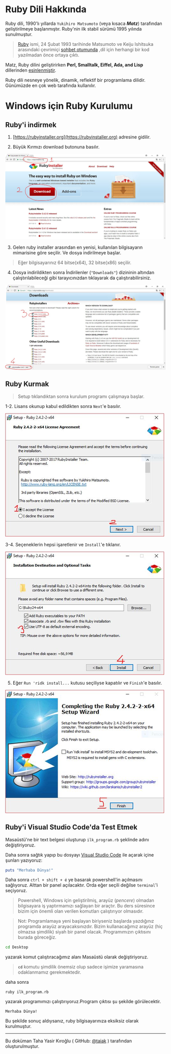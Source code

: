 # Ruby Dili Hakkında

Ruby dili, 1990'lı yıllarda `Yukihiro Matsumoto` (veya kısaca __*Matz*__) tarafından geliştirilmeye başlanmıştır.
Ruby'nin ilk stabil sürümü 1995 yılında sunulmuştur.

> [Ruby](http://blog.nicksieger.com/articles/2006/10/20/rubyconf-history-of-ruby/) ismi, 24 Şubat 1993 tarihinde
> Matsumoto ve Keiju Ishitsuka arasındaki çevrimiçi [sohbet otumunda](http://blade.nagaokaut.ac.jp/cgi-bin/scat.rb/ruby/ruby-talk/88819)
> ,dil için herhangi bir kod yazılmadan önce ortaya çıktı.

Matz, Ruby dilini geliştirirken __Perl, Smalltalk, Eiffel, Ada, and Lisp__ dillerinden [esinlenmiştir](https://www.ruby-lang.org/tr/about/).

Ruby dili nesneye yönelik, dinamik, reflektif bir programlama dilidir. Günümüzde en çok web tarafında kullanılır.

# Windows için Ruby Kurulumu

## Ruby'i indirmek

1. [https://rubyinstaller.org](https://rubyinstaller.org) adresine gidilir.

2. Büyük Kırmızı download butonuna basılır.

![download1](./images/002_Ruby_Kurulumu/002_Ruby_Kurulumu_download1.JPG)

3. Gelen ruby installer arasından en yenisi, kullanılan bilgisayarın mimarisine göre seçilir. Ve dosya indirilmeye başlar.
> Eğer bilgisayarınız 64 bitse(x64), 32 bitse(x86) seçilir.

4. Dosya indirildikten sonra İndirilenler (`"Downloads"`) dizininin altından çalıştırılabileceği gibi tarayıcınızdan 
tıklayarak da çalıştırabilirsiniz.

![download2](./images/002_Ruby_Kurulumu/002_Ruby_Kurulumu_download2.JPG)

## Ruby Kurmak

> Setup tıklandıktan sonra kurulum programı çalışmaya başlar.

1-2. Lisans okunup kabul edildikten sonra `Next`'e basılır.
 
![download1](./images/002_Ruby_Kurulumu/002_Ruby_Kurulumu_install1.JPG)

3-4. Seçeneklerin hepsi işaretlenir ve `Install`'e tıklanır.

![download1](./images/002_Ruby_Kurulumu/002_Ruby_Kurulumu_install2.JPG)

5. Eğer `Run 'ridk install...` kutusu seçiliyse kapatılır ve `Finish`'e basılır.

![download1](./images/002_Ruby_Kurulumu/002_Ruby_Kurulumu_install3.JPG)

## Ruby'i Visual Studio Code'da Test Etmek

Masaüstü'ne bir text belgesi oluşturup `ilk_program.rb` şeklinde adını değiştiriyoruz.

Daha sonra sağtık yapıp bu dosyayı [Visual Studio Code](./001_Visual_Studio_Kurulumu.md) ile açarak içine şunları yazıyoruz:

~~~ruby
puts "Merhaba Dünya!"
~~~

Daha sonra `ctrl + shift + é` ye basarak powershell'in açılmasını sağlıyoruz. Alttan bir panel açılacaktır.
Orda eğer seçili değilse `terminal`'i seçiyoruz.

> Powershell, Windows için geliştirilmiş, arayüz (_pencere_) olmadan bilgisayara iş yaptırmamızı sağlayan bir araçtır. 
> Bu ders süresince bizim için önemli olan verilen komutları çalıştırıyor olmasıdır.

> Not: Programlamaya yeni başlayan biriyseniz başlarda yazdığınız programda arayüz arayacaksınızdır. 
> Bizim kullanacağımız arayüz (hiç olmazsa şimdilik) siyah bir panel olacak. Programımızın çıktısını burada göreceğiz.

~~~bash
cd Desktop
~~~

yazarak komut çalıştıracağımız alanı Masaüstü olarak değiştiriyoruz.
> __``cd``__ komutu şimdilik önemsiz olup sadece işimize yaramasına odaklanmamız gerekmektedir.

daha sonra 

~~~
ruby ilk_program.rb
~~~
yazarak programımızı çalıştırıyoruz.Program çıktısı şu şekilde görülecektir.

~~~
Merhaba Dünya!
~~~

Bu şekilde sonuç aldıysanız, ruby
bilgisayarınıza eksiksiz olarak kurulmuştur.

-----

Bu doküman Taha Yasir Kıroğlu ( GitHub: [@taiak](https://github.com/taiak) ) tarafından oluşturulmuştur.
